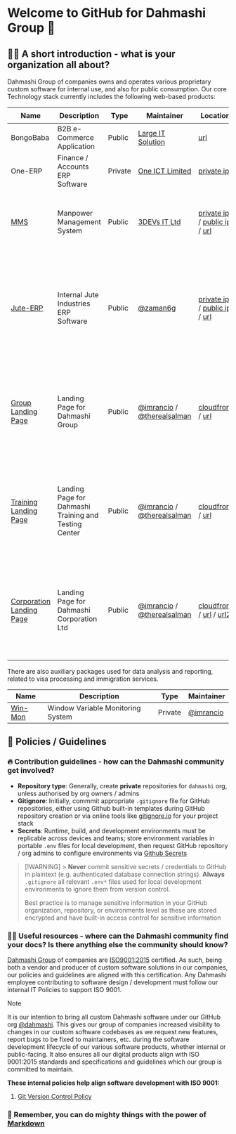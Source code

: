 # Welcome to GitHub for Dahmashi Group 👋

## 🙋‍♀️ A short introduction - what is your organization all about?

Dahmashi Group of companies owns and operates various proprietary custom software for internal use, and also for public consumption. Our core Technology stack currently includes the following web-based products:

| Name                                                                       | Description                                           | Type    | Maintainer                                                                               | Location                                                                                                        | ✔️ Pros                                                                                                                                                                                                                              | ❌ Cons                                                                                                                               |
| -------------------------------------------------------------------------- | ----------------------------------------------------- | ------- | ---------------------------------------------------------------------------------------- | --------------------------------------------------------------------------------------------------------------- | ------------------------------------------------------------------------------------------------------------------------------------------------------------------------------------------------------------------------------------ | ------------------------------------------------------------------------------------------------------------------------------------- |
| BongoBaba                                                                  | B2B e-Commerce Application                            | Public  | [Large IT Solution](https://large-it.com/)                                               | [url](https://bongobaba.com/)                                                                                   |                                                                                                                                                                                                                                      | undocumented                                                                                                                          |
| One-ERP                                                                    | Finance / Accounts ERP Software                       | Private | [One ICT Limited](https://one-ict.com/)                                                  | [private ip](http://192.168.2.107:4200)                                                                         |                                                                                                                                                                                                                                      | undocumented / incomplete / WIP                                                                                                       |
| [MMS](https://github.com/dahmashi/mms)                                     | Manpower Management System                            | Public  | [3DEVs IT Ltd](https://3-devs.com/)                                                      | [private ip](http://192.168.2.107:85) / [public ip](http://103.17.37.98:8002) / [url](https://mms.dahmashi.com) | clean UI / easy hosting on custom domain with some configuration updates                                                                                                                                                             | undocumented / buggy / poor login security / ongoing license fees?                                                                    |
| [Jute-ERP](https://github.com/dahmashi/jute-erp)                           | Internal Jute Industries ERP Software                 | Public  | [@zaman6g](mailto:zaman6g@gmail.com)                                                     | [private ip](http://192.168.2.120:1213) / [public ip](http://103.17.37.98) / [url](https://jute.dahmashi.com)   |                                                                                                                                                                                                                                      | undocumented / features being added / unpolished & outdated UI / no easy hosting to custom domain without IIS / ongoing license fees? |
| [Group Landing Page](https://github.com/dahmashi/landing-page-group)       | Landing Page for Dahmashi Group                       | Public  | [@imrancio](mailto:imran@imranc.io) / [@therealsalman](https://github.com/therealsalman) | [cloudfront](https://daggmhsinbqiz.cloudfront.net/) / [url](https://www.dahmashigroup.com)                      | CloudFront CDN hosted / GitHub Actions [pipeline](https://github.com/dahmashi/landing-page-group/actions) for build & deploy / code modifications via [Replit](https://replit.com/@thisIsSalman/landing-page-group) AI prompts       | AWS Cloud Bill                                                                                                                        |
| [Training Landing Page](https://github.com/dahmashi/landing-page-training) | Landing Page for Dahmashi Training and Testing Center | Public  | [@imrancio](mailto:imran@imranc.io) / [@therealsalman](https://github.com/therealsalman) | [cloudfront](https://d1qcov4n6dbf4a.cloudfront.net/) / [url](https://www.dahmashitraining.com)                  | CloudFront CDN hosted / GitHub Actions [pipeline](https://github.com/dahmashi/landing-page-training/actions) for build & deploy / code modifications via [Replit](https://replit.com/@thisIsSalman/landing-page-training) AI prompts | AWS Cloud Bill                                                                                                                        |
| [Corporation Landing Page](https://github.com/dahmashi/landing-page-corp) | Landing Page for Dahmashi Corporation Ltd | Public | [@imrancio](mailto:imran@imranc.io) / [@therealsalman](https://github.com/therealsalman) | [cloudfront](https://dxht3u25chbqz.cloudfront.net) / [url](https://dahmashicorp.com) / [url2](https://www.dahmashicorp.com) | CloudFront CDN hosted / GitHub Actions [pipeline](https://github.com/dahmashi/landing-page-corp/actions) for build & deploy / code modifications via [Replit](https://replit.com/@thisIsSalman/landing-page-corp) AI prompts | AWS Cloud Bill                                                                                                                        |

There are also auxiliary packages used for data analysis and reporting, related to visa processing and immigration services.

| Name                                           | Description                       | Type    | Maintainer                          |
| ---------------------------------------------- | --------------------------------- | ------- | ----------------------------------- |
| [Win-Mon](https://github.com/dahmashi/win-mon) | Window Variable Monitoring System | Private | [@imrancio](mailto:imran@imranc.io) |

## 🚩 **Policies / Guidelines**

### 🔥 Contribution guidelines - how can the Dahmashi community get involved?

- **Repository type**: Generally, create **private** repositories for `dahmashi` org, unless authorised by org owners / admins
- **Gitignore**: Initially, commmit appropriate `.gitignore` file for GitHub repositories, either using Github built-in templates during GitHub repository creation or via online tools like [gitignore.io](https://gitignore.io) for your project stack
- **Secrets**: Runtime, build, and development environments must be replicable across devices and teams; store environment variables in portable `.env` files for local development, then request GitHub repository / org admins to configure environments via [Github Secrets](https://docs.github.com/en/actions/security-for-github-actions/security-guides/using-secrets-in-github-actions#creating-secrets-for-a-repository)

> [!WARNING] > **Never** commit sensitive secrets / credentials to GitHub in plaintext (e.g. authenticated database connection strings). **Always** `.gitignore` all relevant `.env*` files used for local development environments to ignore them from version control.
>
> Best practice is to manage sensitive information in your GitHub organization, repository, or environments level as these are stored encrypted and have built-in access control for sensitive information

### 👩‍💻 Useful resources - where can the Dahmashi community find your docs? Is there anything else the community should know?

[Dahmashi Group](https://dahmashi.com) of companies are [ISO9001:2015](https://www.iso.org/standard/62085.html) certified. As such, being both a vendor and producer of custom software solutions in our companies, our policies and guidelines are aligned with this certification. Any Dahmashi employee contributing to software design / development must follow our internal IT Policies to support ISO 9001.

> [!NOTE]
> It is our intention to bring all custom Dahmashi software under our GitHub org [@dahmashi](https://github.com/dahmashi). This gives our group of companies increased visibility to changes in our custom software codebases as we request new features, report bugs to be fixed to maintainers, etc. during the software development lifecycle of our various software products, whether internal or public-facing. It also ensures all our digital products align with ISO 9001:2015 standards and specifications and guidelines which our group is committed to maintain.

**These internal policies help align software development with ISO 9001:**

1. [Git Version Control Policy](https://docs.google.com/document/d/1hIgS53W1F4jwTb99LNsM3UZjBXuY7jqtTxBttPj6_sg/edit?usp=sharing)

### 🧙 Remember, you can do mighty things with the power of [Markdown](https://docs.github.com/github/writing-on-github/getting-started-with-writing-and-formatting-on-github/basic-writing-and-formatting-syntax)
